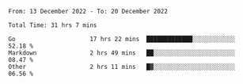<!--START_SECTION:waka-->

```text
From: 13 December 2022 - To: 20 December 2022

Total Time: 31 hrs 7 mins

Go                     17 hrs 22 mins  █████████████░░░░░░░░░░░░   52.18 %
Markdown               2 hrs 49 mins   ██░░░░░░░░░░░░░░░░░░░░░░░   08.47 %
Other                  2 hrs 11 mins   █▓░░░░░░░░░░░░░░░░░░░░░░░   06.56 %
```

<!--END_SECTION:waka-->
